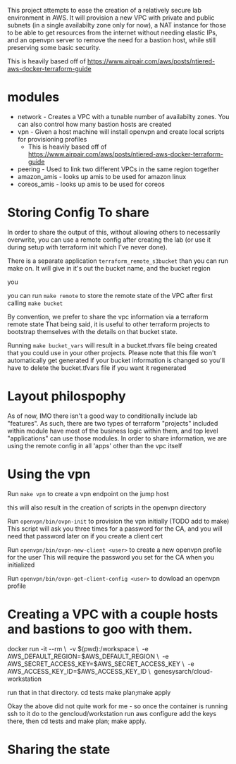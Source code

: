 This project attempts to ease the creation of a relatively secure lab environment in AWS.  It will provision a new VPC with private and public subnets (in a single availabilty zone only for now), a NAT instance for those to be able to get resources from the internet without needing elastic IPs, and an openvpn server to remove the need for a bastion host, while still preserving some basic security.

This is heavily based off
of https://www.airpair.com/aws/posts/ntiered-aws-docker-terraform-guide


# modules

* network - Creates a VPC with a tunable number of availabilty zones.  You can also control how many bastion hosts are created
* vpn - Given a host machine will install openvpn and create local scripts for provisioning profiles
   * This is heavily based off of https://www.airpair.com/aws/posts/ntiered-aws-docker-terraform-guide
* peering - Used to link two different VPCs in the same region together
* amazon_amis - looks up amis to be used for amazon linux
* coreos_amis - looks up amis to be used for coreos


# Storing Config To share

In order to share the output of this, without allowing others to necessarily overwrite, you can use a remote config after creating the lab (or use it during setup with terraform init which I've never done).  

There is a separate application `terraform_remote_s3bucket` than you can run make on.  It will
give in it's out the bucket name, and the bucket region

you

you can run `make remote` to store the remote state of the VPC
after first calling `make bucket`


By convention, we prefer to share the vpc information via a terraform remote state
That being said, it is useful to other terraform projects to bootstrap themselves
with the details on that bucket state.


Running `make bucket_vars` will result in a bucket.tfvars file being created
that you could use in your other projects.  Please note that this file
won't automatically get generated if your bucket information is changed
so you'll have to delete the bucket.tfvars file if you want it regenerated


# Layout philospophy
As of now, IMO there isn't a good way to conditionally include lab "features".
As such, there are two types of terraform "projects" included within
module have most of the business logic within them, and top level "applications"
can use those modules.  In order to share information, we are using the remote
config in all 'apps' other than the vpc itself


# Using the vpn

Run `make vpn` to create a vpn endpoint on the jump host

this will also result in the creation of scripts in the openvpn directory

Run `openvpn/bin/ovpn-init` to provision the vpn initially (TODO add to make)
This script will ask you three times for a password for the CA, and you will need
that password later on if you create a client cert


Run `openvpn/bin/ovpn-new-client <user>` to create a new openvpn profile for the user
This will require the password you set for the CA when you initialized


Run `openvpn/bin/ovpn-get-client-config <user>` to dowload an openvpn profile

# Creating a VPC with a couple hosts and bastions to goo with them.

docker run -it --rm \   -v $(pwd):/workspace \   -e AWS_DEFAULT_REGION=$AWS_DEFAULT_REGION \   -e AWS_SECRET_ACCESS_KEY=$AWS_SECRET_ACCESS_KEY \   -e AWS_ACCESS_KEY_ID=$AWS_ACCESS_KEY_ID \     genesysarch/cloud-workstation

run that in that directory.
cd tests
make plan;make apply

Okay the above did not quite work for me - so once the container is running
ssh to it do to the gencloud/workstation
run aws configure add the keys there, then cd tests and make plan; make apply.




# Sharing the state

